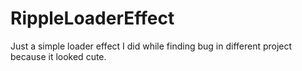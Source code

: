 # RippleLoaderEffect
Just a simple loader effect I did while finding bug in different project because it looked cute.
